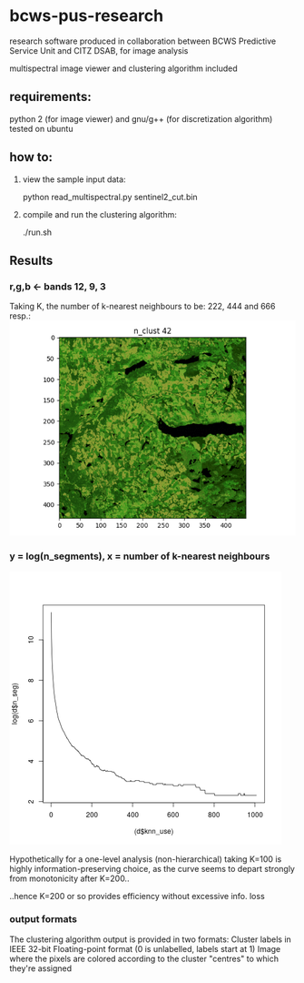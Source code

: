 # bcws-pus-research
research software produced in collaboration between BCWS Predictive Service Unit and CITZ DSAB, for image analysis

multispectral image viewer and clustering algorithm included

## requirements:
python 2 (for image viewer) and gnu/g++ (for discretization algorithm)
tested on ubuntu

## how to:
1) view the sample input data:

    python read_multispectral.py sentinel2_cut.bin

2) compile and run the clustering algorithm:

    ./run.sh

## Results
### r,g,b <- bands 12, 9, 3
Taking K, the number of k-nearest neighbours to be: 222, 444 and 666 resp.:
![alt text](output/b_12-9-3_k222-444-666.gif)

### y = log(n_segments), x = number of k-nearest neighbours 
![alt text](output/plot.png)

Hypothetically for a one-level analysis (non-hierarchical) taking K=100 is highly information-preserving choice, as the curve seems to depart strongly from monotonicity after K=200..

..hence K=200 or so provides efficiency without excessive info. loss
### output formats
The clustering algorithm output is provided in two formats:
    Cluster labels in IEEE 32-bit Floating-point format (0 is unlabelled, labels start at 1)
    Image where the pixels are colored according to the cluster "centres" to which they're assigned
